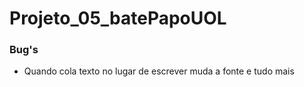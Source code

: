# Projeto_05_batePapoUOL

### Bug's
* Quando cola texto no lugar de escrever muda a fonte e tudo mais
